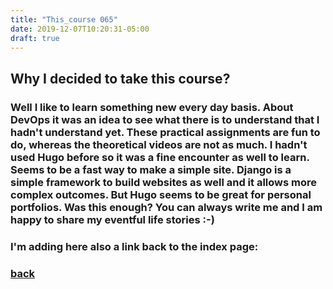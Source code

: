 ```yaml
---
title: "This_course 065"
date: 2019-12-07T10:20:31-05:00
draft: true
---
```


## Why I decided to take this course?

### Well I like to learn something new every day basis. About DevOps it was an idea to see what there is to understand that I hadn't understand yet. These practical assignments are fun to do, whereas the theoretical videos are not as much. I hadn't used Hugo before so it was a fine encounter as well to learn. Seems to be a fast way to make a simple site. Django is a simple framework to build websites as well and it allows more complex outcomes. But Hugo seems to be great for personal portfolios. Was this enough? You can always write me and I am happy to share my eventful life stories :-)

### I'm adding here also a link back to the index page:
### [back](/)